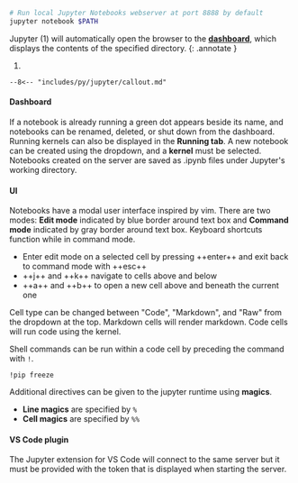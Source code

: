 ```sh
# Run local Jupyter Notebooks webserver at port 8888 by default
jupyter notebook $PATH
```

Jupyter (1) will automatically open the browser to the [**dashboard**](https://jupyter-notebook.readthedocs.io/en/stable/examples/Notebook/Notebook%20Basics.html), which displays the contents of the specified directory.
{: .annotate }

1.  

    --8<-- "includes/py/jupyter/callout.md"

#### Dashboard

If a notebook is already running a green dot appears beside its name, and notebooks can be renamed, deleted, or shut down from the dashboard.
Running kernels can also be displayed in the **Running tab**.
A new notebook can be created using the dropdown, and a **kernel** must be selected.
Notebooks created on the server are saved as .ipynb files under Jupyter's working directory.

#### UI

Notebooks have a modal user interface inspired by vim.
There are two modes: **Edit mode** indicated by blue border around text box and **Command mode** indicated by gray border around text box. 
Keyboard shortcuts function while in command mode. 

-   Enter edit mode on a selected cell by pressing ++enter++ and exit back to command mode with ++esc++
-   ++j++ and ++k++ navigate to cells above and below
-   ++a++ and ++b++ to open a new cell above and beneath the current one 

Cell type can be changed between "Code", "Markdown", and "Raw" from the dropdown at the top.
Markdown cells will render markdown.
Code cells will run code using the kernel.

Shell commands can be run within a code cell by preceding the command with `!`.

```jupyter
!pip freeze
```

Additional directives can be given to the jupyter runtime using **magics**.

-   **Line magics** are specified by `%`
-   **Cell magics** are specified by `%%`

#### VS Code plugin

The Jupyter extension for VS Code will connect to the same server but it must be provided with the token that is displayed when starting the server.

